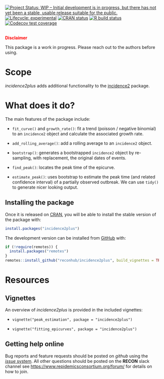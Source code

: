 
<!-- badges: start -->

[![Project Status: WIP – Initial development is in progress, but there
has not yet been a stable, usable release suitable for the
public.](https://www.repostatus.org/badges/latest/wip.svg)](https://www.repostatus.org/#wip)
[![Lifecycle:
experimental](https://img.shields.io/badge/lifecycle-experimental-orange.svg)](https://www.tidyverse.org/lifecycle/#experimental)
[![CRAN
status](https://www.r-pkg.org/badges/version/incidence2)](https://CRAN.R-project.org/package=incidence2plus)
[![R build
status](https://github.com/reconhub/incidence2plus/workflows/R-CMD-check/badge.svg)](https://github.com/reconhub/incidence2plus/actions)
[![Codecov test
coverage](https://codecov.io/gh/reconhub/incidence2plus/branch/master/graph/badge.svg)](https://codecov.io/gh/reconhub/incidence2plus?branch=master)
<!-- badges: end -->

<br> **<span style="color: red;">Disclaimer</span>**

This package is a work in progress. Please reach out to the authors
before using.

# Scope

*incidence2plus* adds additional functionality to the
[incidence2](https://github.com/reconhub/incidence2) package.

# What does it do?

The main features of the package include:

  - `fit_curve()` and `growth_rate()`: fit a trend (poisson / negative
    binomial) to an `incidence2` object and calculate the associated
    growth rate.

  - `add_rolling_average()`: add a rolling average to an `incidence2`
    object.

  - `bootstrap()`: generates a bootstrapped `incidence2` object by
    re-sampling, with replacement, the original dates of events.

  - `find_peak()`: locates the peak time of the epicurve.

  - `estimate_peak()`: uses bootstrap to estimate the peak time (and
    related confidence interval) of a partially observed outbreak. We
    can use `tidy()` to generate nicer looking output.

## Installing the package

Once it is released on [CRAN](https://CRAN.R-project.org), you will be
able to install the stable version of the package with:

``` r
install.packages("incidence2plus")
```

The development version can be installed from
[GitHub](https://github.com/) with:

``` r
if (!require(remotes)) {
  install.packages("remotes")
}
remotes::install_github("reconhub/incidence2plus", build_vignettes = TRUE)
```

# Resources

## Vignettes

An overview of *incidence2plus* is provided in the included vignettes:

  - `vignette("peak_estimation", package = "incidence2plus")`

  - `vignette("fitting_epicurves", package = "incidence2plus")`

## Getting help online

Bug reports and feature requests should be posted on *github* using the
[*issue* system](https://github.com/reconhub/incidence2plus/issues). All
other questions should be posted on the **RECON** slack channel see
<https://www.repidemicsconsortium.org/forum/> for details on how to
join.
